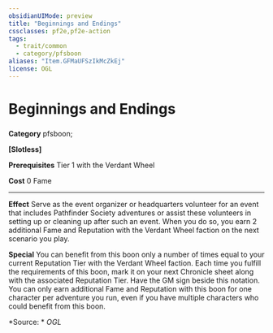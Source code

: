 ```yaml
---
obsidianUIMode: preview
title: "Beginnings and Endings"
cssclasses: pf2e,pf2e-action
tags:
  - trait/common
  - category/pfsboon
aliases: "Item.GFMaUFSzIkMcZkEj"
license: OGL
---
```

# Beginnings and Endings

### 

**Category** pfsboon; 




**\[Slotless\]**

**Prerequisites** Tier 1 with the Verdant Wheel

**Cost** 0 Fame

* * *

**Effect** Serve as the event organizer or headquarters volunteer for an event that includes Pathfinder Society adventures or assist these volunteers in setting up or cleaning up after such an event. When you do so, you earn 2 additional Fame and Reputation with the Verdant Wheel faction on the next scenario you play.

**Special** You can benefit from this boon only a number of times equal to your current Reputation Tier with the Verdant Wheel faction. Each time you fulfill the requirements of this boon, mark it on your next Chronicle sheet along with the associated Reputation Tier. Have the GM sign beside this notation. You can only earn additional Fame and Reputation with this boon for one character per adventure you run, even if you have multiple characters who could benefit from this boon.

*Source: *
*OGL*
